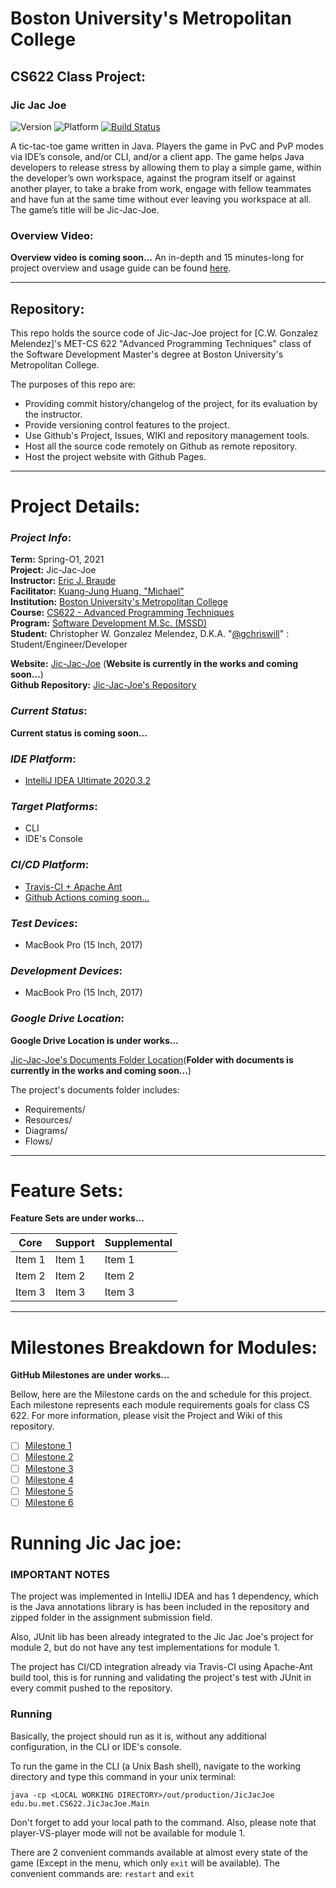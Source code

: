 
# Boston University's Metropolitan College  
## CS622 Class Project:

### Jic Jac Joe 

![Version](https://img.shields.io/badge/version-0.0.1-blue.svg?style=flat )
![Platform](https://img.shields.io/badge/platform-CLI-blue.svg?style=flat )
[![Build Status](https://www.travis-ci.com/gchriswill/JicJacJoe.svg?token=8efyA1QMsv1rNCzSQkn1&branch=master)](https://www.travis-ci.com/gchriswill/JicJacJoe)

A tic-tac-toe game written in Java. 
Players the game in PvC and PvP modes via IDE’s console, and/or CLI, and/or a client app. 
The game helps Java developers to release stress by allowing them to play a simple game, 
within the developer’s own workspace, against the program itself or against another player, 
to take a brake from work, engage with fellow teammates and have fun at the same time without ever leaving you workspace at all. 
The game’s title will be Jic-Jac-Joe.

### Overview Video:

**Overview video is coming soon...**
An in-depth and 15 minutes-long for project overview and usage guide can be found [here](#).

---

## Repository:

This repo holds the source code of Jic-Jac-Joe project for [C.W. Gonzalez Melendez]'s 
MET-CS 622 "Advanced Programming Techniques" class of the Software Development Master's degree 
at Boston University's Metropolitan College.

The purposes of this repo are:

- Providing commit history/changelog of the project, for its evaluation by the instructor.
- Provide versioning control features to the project.
- Use Github's Project, Issues, WIKI and repository management tools.
- Host all the source code remotely on Github as remote repository.
- Host the project website with Github Pages.

---

# Project Details:

### _Project Info_:

**Term:** Spring-O1, 2021  
**Project:** Jic-Jac-Joe  
**Instructor:** [Eric J. Braude](https://www.bu.edu/met/profile/eric-j-braude/)  
**Facilitator:** [Kuang-Jung Huang, "Michael"](#)  
**Institution:** [Boston University's Metropolitan College](https://www.bu.edu/met/)  
**Course:** [CS622 - Advanced Programming Techniques](http://www.bu.edu/csmet/academic-programs/courses/cs622/)  
**Program:** [Software Development M.Sc. (MSSD)](https://www.bu.edu/met/degrees-certificates/ms-software-development/)  
**Student:** Christopher W. Gonzalez Melendez, D.K.A. "[@gchriswill](https://github.com/gchriswill)" : Student/Engineer/Developer  

**Website:** [Jic-Jac-Joe](#) (**Website is currently in the works and coming soon...**)  
**Github Repository:** [Jic-Jac-Joe's Repository](https://github.com/gchriswill/JicJacJoe)  

### _Current Status_:

**Current status is coming soon...**

### _IDE Platform_:

- [IntelliJ IDEA Ultimate 2020.3.2](https://www.jetbrains.com/idea/)

### _Target Platforms_:

- CLI
- IDE's Console

### _CI/CD Platform_:

- [Travis-CI + Apache Ant](https://www.travis-ci.com/github/gchriswill/JicJacJoe)
- [Github Actions coming soon...](#)

### _Test Devices_:

- MacBook Pro (15 Inch, 2017)

### _Development Devices_:

- MacBook Pro (15 Inch, 2017)

### _Google Drive Location_:

**Google Drive Location is under works...**

[Jic-Jac-Joe's Documents Folder Location](#)(**Folder with documents is currently in the works and coming soon...**)  

The project's documents folder includes:

- Requirements/
- Resources/
- Diagrams/
- Flows/

---

# Feature Sets:

**Feature Sets are under works...**  

| Core              | Support           | Supplemental            |
| -------------     | -------------     | -------------           |
| Item 1            | Item 1            | Item 1                  |
| Item 2            | Item 2            | Item 2                  |
| Item 3            | Item 3            | Item 3                  |

---

# Milestones Breakdown for Modules:

**GitHub Milestones are under works...**  

Bellow, here are the Milestone cards on the and schedule for this project. 
Each milestone represents each module requirements goals for class CS 622.
For more information, please visit the Project and Wiki of this repository.

- [ ] [Milestone 1](#)
- [ ] [Milestone 2](#)
- [ ] [Milestone 3](#)
- [ ] [Milestone 4](#)
- [ ] [Milestone 5](#)
- [ ] [Milestone 6](#)

# Running Jic Jac joe:

### IMPORTANT NOTES  

The project was implemented in IntelliJ IDEA and has 1 dependency, 
which is the Java annotations library is has been included in the repository 
and zipped folder in the assignment submission field.  

Also, JUnit lib has been already integrated to the Jic Jac Joe's project for module 2, 
but do not have any test implementations for module 1. 

The project has CI/CD integration already via Travis-CI using Apache-Ant build tool, this is for 
running and validating the project's test with JUnit in every commit pushed to the repository. 

### Running

Basically, the project should run as it is, without any additional configuration, in the CLI or IDE's console.  

To run the game in the CLI (a Unix Bash shell), navigate to the working directory and type this command in your unix terminal:  

`java -cp <LOCAL WORKING DIRECTORY>/out/production/JicJacJoe edu.bu.met.CS622.JicJacJoe.Main`

Don't forget to add your local path to the command.
Also, please note that player-VS-player mode will not be available for module 1.

There are 2 convenient commands available at almost every state of the game (Except in the menu, which only `exit` will be available).
The convenient commands are: `restart` and `exit` 




